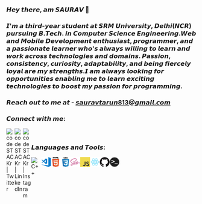 ### 𝙃𝙚𝙮 𝙩𝙝𝙚𝙧𝙚, 𝙖𝙢 𝙎𝘼𝙐𝙍𝘼𝙑 👋

### 𝙄'𝙢 𝙖 𝙩𝙝𝙞𝙧𝙙-𝙮𝙚𝙖𝙧 𝙨𝙩𝙪𝙙𝙚𝙣𝙩 𝙖𝙩 𝙎𝙍𝙈 𝙐𝙣𝙞𝙫𝙚𝙧𝙨𝙞𝙩𝙮, 𝘿𝙚𝙡𝙝𝙞(𝙉𝘾𝙍) 𝙥𝙪𝙧𝙨𝙪𝙞𝙣𝙜 𝘽.𝙏𝙚𝙘𝙝. 𝙞𝙣 𝘾𝙤𝙢𝙥𝙪𝙩𝙚𝙧 𝙎𝙘𝙞𝙚𝙣𝙘𝙚 𝙀𝙣𝙜𝙞𝙣𝙚𝙚𝙧𝙞𝙣𝙜.𝙒𝙚𝙗 𝙖𝙣𝙙 𝙈𝙤𝙗𝙞𝙡𝙚 𝘿𝙚𝙫𝙚𝙡𝙤𝙥𝙢𝙚𝙣𝙩 𝙚𝙣𝙩𝙝𝙪𝙨𝙞𝙖𝙨𝙩, 𝙥𝙧𝙤𝙜𝙧𝙖𝙢𝙢𝙚𝙧, 𝙖𝙣𝙙 𝙖 𝙥𝙖𝙨𝙨𝙞𝙤𝙣𝙖𝙩𝙚 𝙡𝙚𝙖𝙧𝙣𝙚𝙧 𝙬𝙝𝙤'𝙨 𝙖𝙡𝙬𝙖𝙮𝙨 𝙬𝙞𝙡𝙡𝙞𝙣𝙜 𝙩𝙤 𝙡𝙚𝙖𝙧𝙣 𝙖𝙣𝙙 𝙬𝙤𝙧𝙠 𝙖𝙘𝙧𝙤𝙨𝙨 𝙩𝙚𝙘𝙝𝙣𝙤𝙡𝙤𝙜𝙞𝙚𝙨 𝙖𝙣𝙙 𝙙𝙤𝙢𝙖𝙞𝙣𝙨. 𝙋𝙖𝙨𝙨𝙞𝙤𝙣, 𝙘𝙤𝙣𝙨𝙞𝙨𝙩𝙚𝙣𝙘𝙮, 𝙘𝙪𝙧𝙞𝙤𝙨𝙞𝙩𝙮, 𝙖𝙙𝙖𝙥𝙩𝙖𝙗𝙞𝙡𝙞𝙩𝙮, 𝙖𝙣𝙙 𝙗𝙚𝙞𝙣𝙜 𝙛𝙞𝙚𝙧𝙘𝙚𝙡𝙮 𝙡𝙤𝙮𝙖𝙡 𝙖𝙧𝙚 𝙢𝙮 𝙨𝙩𝙧𝙚𝙣𝙜𝙩𝙝𝙨.𝙄 𝙖𝙢 𝙖𝙡𝙬𝙖𝙮𝙨 𝙡𝙤𝙤𝙠𝙞𝙣𝙜 𝙛𝙤𝙧 𝙤𝙥𝙥𝙤𝙧𝙩𝙪𝙣𝙞𝙩𝙞𝙚𝙨 𝙚𝙣𝙖𝙗𝙡𝙞𝙣𝙜 𝙢𝙚 𝙩𝙤 𝙡𝙚𝙖𝙧𝙣 𝙚𝙭𝙘𝙞𝙩𝙞𝙣𝙜 𝙩𝙚𝙘𝙝𝙣𝙤𝙡𝙤𝙜𝙞𝙚𝙨 𝙩𝙤 𝙗𝙤𝙤𝙨𝙩 𝙢𝙮 𝙥𝙖𝙨𝙨𝙞𝙤𝙣 𝙛𝙤𝙧 𝙥𝙧𝙤𝙜𝙧𝙖𝙢𝙢𝙞𝙣𝙜.

### 𝙍𝙚𝙖𝙘𝙝 𝙤𝙪𝙩 𝙩𝙤 𝙢𝙚 𝙖𝙩 - 𝙨𝙖𝙪𝙧𝙖𝙫𝙩𝙖𝙧𝙪𝙣813@𝙜𝙢𝙖𝙞𝙡.𝙘𝙤𝙢

### 𝘾𝙤𝙣𝙣𝙚𝙘𝙩 𝙬𝙞𝙩𝙝 𝙢𝙚:

<!-- [<img align="left" alt="codeSTACKr.com" width="22px" src="https://raw.githubusercontent.com/iconic/open-iconic/master/svg/globe.svg" />][website] -->
<!-- [<img align="left" alt="codeSTACKr | YouTube" width="22px" src="https://cdn.jsdelivr.net/npm/simple-icons@v3/icons/youtube.svg" />][youtube] -->

[<img align="left" alt="codeSTACKr | Twitter" width="22px" src="https://cdn.jsdelivr.net/npm/simple-icons@v3/icons/twitter.svg" />][twitter]
[<img align="left" alt="codeSTACKr | LinkedIn" width="22px" src="https://cdn.jsdelivr.net/npm/simple-icons@v3/icons/linkedin.svg" />][linkedin]
[<img align="left" alt="codeSTACKr | Instagram" width="22px" src="https://cdn.jsdelivr.net/npm/simple-icons@v3/icons/instagram.svg" />][instagram]

<br />

### 𝙇𝙖𝙣𝙜𝙪𝙖𝙜𝙚𝙨 𝙖𝙣𝙙 𝙏𝙤𝙤𝙡𝙨:

<img  align="left" alt="C++" width="26px" src="https://img.icons8.com/ios-filled/50/000000/c-plus-plus-logo.png"/>
<img align="left" alt="Visual Studio Code" width="26px" src="https://raw.githubusercontent.com/github/explore/80688e429a7d4ef2fca1e82350fe8e3517d3494d/topics/visual-studio-code/visual-studio-code.png" />
<img align="left" alt="HTML5" width="26px" src="https://raw.githubusercontent.com/github/explore/80688e429a7d4ef2fca1e82350fe8e3517d3494d/topics/html/html.png" />
<img align="left" alt="CSS3" width="26px" src="https://raw.githubusercontent.com/github/explore/80688e429a7d4ef2fca1e82350fe8e3517d3494d/topics/css/css.png" />
<img align="left" alt="Sass" width="26px" src="https://raw.githubusercontent.com/github/explore/80688e429a7d4ef2fca1e82350fe8e3517d3494d/topics/sass/sass.png" />
<img align="left" alt="JavaScript" width="26px" src="https://raw.githubusercontent.com/github/explore/80688e429a7d4ef2fca1e82350fe8e3517d3494d/topics/javascript/javascript.png" />
<img align="left" alt="React" width="26px" src="https://raw.githubusercontent.com/github/explore/80688e429a7d4ef2fca1e82350fe8e3517d3494d/topics/react/react.png" />
<!-- <img align="left" alt="Gatsby" width="26px" src="https://raw.githubusercontent.com/github/explore/e94815998e4e0713912fed477a1f346ec04c3da2/topics/gatsby/gatsby.png" /> -->
<!-- <img align="left" alt="GraphQL" width="26px" src="https://raw.githubusercontent.com/github/explore/80688e429a7d4ef2fca1e82350fe8e3517d3494d/topics/graphql/graphql.png" /> -->
<!-- <img align="left" alt="Node.js" width="26px" src="https://raw.githubusercontent.com/github/explore/80688e429a7d4ef2fca1e82350fe8e3517d3494d/topics/nodejs/nodejs.png" /> -->
<!-- <img align="left" alt="Deno" width="26px" src="https://raw.githubusercontent.com/github/explore/361e2821e2dea67711cde99c9c40ed357061cf27/topics/deno/deno.png" /> -->
<!-- <img align="left" alt="SQL" width="26px" src="https://raw.githubusercontent.com/github/explore/80688e429a7d4ef2fca1e82350fe8e3517d3494d/topics/sql/sql.png" />
<img align="left" alt="MySQL" width="26px" src="https://raw.githubusercontent.com/github/explore/80688e429a7d4ef2fca1e82350fe8e3517d3494d/topics/mysql/mysql.png" />
<img align="left" alt="MongoDB" width="26px" src="https://raw.githubusercontent.com/github/explore/80688e429a7d4ef2fca1e82350fe8e3517d3494d/topics/mongodb/mongodb.png" />
<img align="left" alt="Git" width="26px" src="https://raw.githubusercontent.com/github/explore/80688e429a7d4ef2fca1e82350fe8e3517d3494d/topics/git/git.png" /> -->
<img align="left" alt="GitHub" width="26px" src="https://raw.githubusercontent.com/github/explore/78df643247d429f6cc873026c0622819ad797942/topics/github/github.png" />
<img align="left" alt="Terminal" width="26px" src="https://raw.githubusercontent.com/github/explore/80688e429a7d4ef2fca1e82350fe8e3517d3494d/topics/terminal/terminal.png" />

<br />

<!-- [website]: https://codeSTACKr.com -->
<!-- [course]: http://vsCodeHero.com -->

[twitter]: https://twitter.com/sauravtarun_

<!-- [youtube]: https://youtube.com/codeSTACKr -->

[instagram]: https://instagram.com/sauravtarun_
[linkedin]: https://linkedin.com/in/sauravtarun
